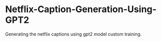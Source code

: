 # Netflix-Caption-Generation-Using-GPT2
Generating the netflix captions using gpt2 model custom training.
